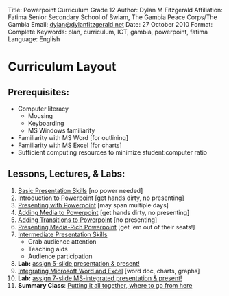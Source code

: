 Title:			Powerpoint Curriculum
				Grade 12
Author:			Dylan M Fitzgerald
Affiliation:	Fatima Senior Secondary School of Bwiam, The Gambia
				Peace Corps/The Gambia
Email:			dylan@dylanfitzgerald.net
Date:			27 October 2010
Format:			Complete
Keywords:		plan, curriculum, ICT, gambia, powerpoint, fatima
Language:		English


Curriculum Layout
=================

Prerequisites:
--------------

* Computer literacy
	* Mousing
	* Keyboarding
	* MS Windows familiarity
* Familiarity with MS Word [for outlining]
* Familiarity with MS Excel [for charts]
* Sufficient computing resources to minimize student:computer ratio

Lessons, Lectures, & Labs:
--------------------------

1. [Basic Presentation Skills][]		[no power needed]  
2. [Introduction to Powerpoint][]		[get hands dirty, no presenting]
3. [Presenting with Powerpoint][]		[may span multiple days]
4. [Adding Media to Powerpoint][]		[get hands dirty, no presenting]
5. [Adding Transitions to Powerpoint][]	[no presenting]
6. [Presenting Media-Rich Powerpoint][]	[get 'em out of their seats!]
7. [Intermediate Presentation Skills][]
	* Grab audience attention
	* Teaching aids
	* Audience participation
8. **Lab:** [assign 5-slide presentation & present!][]
9. [Integrating Microsoft Word and Excel][]	[word doc, charts, graphs]
10. **Lab:** [assign 7-slide MS-integrated presentation & present!][]
11. __Summary Class__: [Putting it all together, where to go from here][]

[Basic Presentation Skills]: Lesson_1-Basic_Presenting.html
[Introduction to Powerpoint]: Lesson_2-Introduction_to_PowerPoint.html
[Presenting with Powerpoint]: Lesson_3-Presenting_with_PowerPoint.html
[Adding Media to Powerpoint]: Lesson_4-Adding_Media_to_PowerPoint.html
[Adding Transitions to Powerpoint]: Lesson_5-Adding_Transitions_to_PowerPoint.html
[Presenting Media-Rich Powerpoint]: Lesson_6-Presenting_Media-Rich_PowerPoint.html
[Intermediate Presentation Skills]: Lesson_7-Intermediate_Presentation_Skills.html
[assign 5-slide presentation & present!]: Lesson_8-Lab-5-Slide_Presentation.html
[Integrating Microsoft Word and Excel]: Lesson_9-Integrating_Word_and_Excel.html
[assign 7-slide MS-integrated presentation & present!]: Lesson_10-Lab-7-Slide_Presentation.html
[Putting it all together, where to go from here]: Lesson_11-Summary.html
